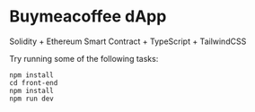 # Buymeacoffee dApp

Solidity + Ethereum Smart Contract + TypeScript + TailwindCSS


Try running some of the following tasks:

```shell
npm install
cd front-end
npm install
npm run dev
```
